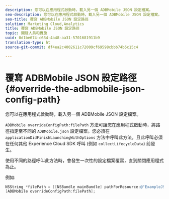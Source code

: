 ```yaml
---
description: 您可以在應用程式啟動時，載入另一個 ADBMobile JSON 設定檔案。
seo-description: 您可以在應用程式啟動時，載入另一個 ADBMobile JSON 設定檔案。
seo-title: 覆寫 ADBMobile JSON 設定路徑
solution: Marketing Cloud,Analytics
title: 覆寫 ADBMobile JSON 設定路徑
topic: 開發人員和實施
uuid: 0d1be674-c634-4a48-aa31-5701681911b9
translation-type: ht
source-git-commit: df4ea2c4002611c72009cf69598cbbb74b5c15c4

---
```



# 覆寫 ADBMobile JSON 設定路徑 {#override-the-adbmobile-json-config-path}

您可以在應用程式啟動時，載入另一個 ADBMobile JSON 設定檔案。

`ADBMobile overrideConfigPath:filePath` 方法可讓您在應用程式啟動時，將路徑指定至不同的 `ADBMobile.json` 設定檔案。您必須在 `applicationDidFinishLaunchingWithOptions` 方法中呼叫此方法，且此呼叫必須在任何其他 Experience Cloud SDK 呼叫 (例如 `collectLifecycleData`) 前發生。

使用不同的路徑呼叫此方法時，會發生一次性的設定檔案覆寫，直到關閉應用程式為止。

例如:

```objective-c
NSString *filePath = [[NSBundle mainBundle] pathForResource:@"ExampleJSONFile" ofType:@"json"]; 
[ADBMobile overrideConfigPath:filePath];
```

